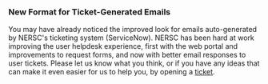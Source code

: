 ### New Format for Ticket-Generated Emails

You may have already noticed the improved look for emails auto-generated by
NERSC's ticketing system (ServiceNow). NERSC has been hard at work improving the
user helpdesk experience, first with the web portal and improvements to request
forms, and now with better email responses to user tickets. Please let us know
what you think, or if you have any ideas that can make it even easier for us to
help you, by opening a [ticket](https://help.nersc.gov).
